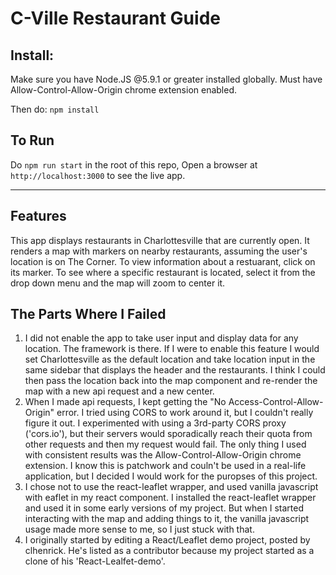 # C-Ville Restaurant Guide


## Install:
Make sure you have Node.JS @5.9.1 or greater installed globally.
Must have Allow-Control-Allow-Origin chrome extension enabled.

Then do: `npm install`

## To Run
Do `npm run start` in the root of this repo, Open a browser at `http://localhost:3000` to see the live app.

--------

## Features
This app displays restaurants in Charlottesville that are currently open. It renders a map with markers on nearby restaurants, assuming the user's location is on The Corner. To view information about a restuarant, click on its marker. To see where a specific restaurant is located, select it from the drop down menu and the map will zoom to center it. 

## The Parts Where I Failed
1. I did not enable the app to take user input and display data for any location. The framework is there. If I were to enable this feature I would set Charlottesville as the default location and take location input in the same sidebar that displays the header and the restaurants. I think I could then pass the location back into the map component and re-render the map with a new api request and a new center. 
2. When I made api requests, I kept getting the "No Access-Control-Allow-Origin" error. I tried using CORS to work around it, but I couldn't really figure it out. I experimented with using a 3rd-party CORS proxy ('cors.io'), but their servers would sporadically reach their quota from other requests and then my request would fail. The only thing I used with consistent results was the Allow-Control-Allow-Origin chrome extension. I know this is patchwork and couln't be used in a real-life application, but I decided I would work for the puropses of this project. 
3. I chose not to use the react-leaflet wrapper, and used vanilla javascript with eaflet in my react component. I installed the react-leaflet wrapper and used it in some early versions of my project. But when I started interacting with the map and adding things to it, the vanilla javascript usage made more sense to me, so I just stuck with that. 
4. I originally started by editing a React/Leaflet demo project, posted by clhenrick. He's listed as a contributor because my project started as a clone of his 'React-Lealfet-demo'.




